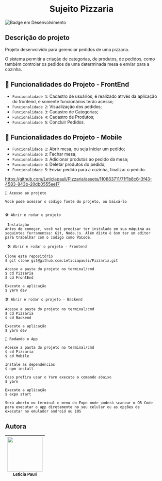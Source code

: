 
<h1 align="center"> Sujeito Pizzaria </h1>

![Badge em Desenvolvimento](http://img.shields.io/static/v1?label=STATUS&message=EM%20DESENVOLVIMENTO&color=GREEN&style=for-the-badge)

## Descrição do projeto
Projeto desenvolvido para gerenciar pedidos de uma pizzaria.

O sistema permitir a criação de categorias, de produtos, de pedidos, como também controlar os pedidos de uma determinada mesa e enviar para a cozinha.

## :hammer: Funcionalidades do Projeto - FrontEnd

- `Funcionalidade 1`: Cadastro de usuários, é realizado atrvés da aplicação do frontend, e somente funcionários terão acesso;
- `Funcionalidade 2`: Visualização dos pedidos;
- `Funcionalidade 3`: Cadastro de Categorias;
- `Funcionalidade 4`: Cadastro de Produtos;
- `Funcionalidade 5`: Concluir Pedidos.

## :hammer: Funcionalidades do Projeto - Mobile

- `Funcionalidade 1`: Abrir mesa, ou seja iniciar um pedido;
- `Funcionalidade 2`: Fechar mesa;
- `Funcionalidade 3`: Adicionar produtos ao pedido da mesa;
- `Funcionalidade 4`: Deletar produtos do pedido;
- `Funcionalidade 5`: Enviar pedido para a cozinha, finalizar o pedido.



https://github.com/Leticiapauli/Pizzaria/assets/110863711/71f1b8c6-3f43-4583-843b-20db0555ee17

```
📁 Acesso ao projeto

Você pode acessar o código fonte do projeto, ou baixá-lo


🛠️ Abrir e rodar o projeto 

 Instalação
Antes de começar, você vai precisar ter instalado em sua máquina as seguintes ferramentas: Git, Node.js. Além disto é bom ter um editor para trabalhar com o código como VSCode.

 🛠️ Abrir e rodar o projeto - Frontend

Clone este repositório
$ git clone git@github.com:Leticiapauli/Pizzaria.git

Acesse a pasta do projeto no terminal/cmd
$ cd Pizzaria
$ cd FrontEnd

Execute a aplicação
$ yarn dev

🛠️ Abrir e rodar o projeto - Backend

Acesse a pasta do projeto no terminal/cmd
$ cd Pizzaria
$ cd Backend

Execute a aplicação
$ yarn dev

📱 Rodando o App

Acesse a pasta do projeto no terminal/cmd
$ cd Pizzaria
$ cd Mobile

Instale as dependências
$ npm install

Caso prefira usar o Yarn execute o comando abaixo
$ yarn

Execute a aplicação
$ expo start

Será aberto no terminal o menu do Expo onde poderá scanear o QR Code para executar o app diretamente no seu celular ou as opções de executar no emulador android ou iOS
```

## Autora

| [<img loading="lazy" src="https://avatars.githubusercontent.com/u/110863711?s=400&u=d824f54e4ef7494d2df789ab11b24a5535299d36&v=4" width=115><br><sub>Leticia Pauli</sub>](https://github.com/Leticiapauli) | 
| :---: | 



